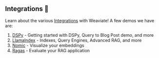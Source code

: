 ## Integrations 🤝
Learn about the various [Integrations](https://github.com/weaviate/recipes/tree/main/integrations) with Weaviate! A few demos we have are:
1. [DSPy](https://github.com/weaviate/recipes/tree/main/integrations/llm-frameworks/dspy) - Getting started with DSPy, Query to Blog Post demo, and more
2. [LlamaIndex](https://github.com/weaviate/recipes/tree/main/integrations/llm-frameworks/llamaindex) - Indexes, Query Engines, Advanced RAG, and more
3. [Nomic](https://github.com/weaviate/recipes/tree/main/integrations/observability-and-evalaution/nomic) - Visualize your embeddings
4. [Ragas](https://github.com/weaviate/recipes/tree/main/integrations/observability-and-evalaution/ragas) - Evaluate your RAG application

